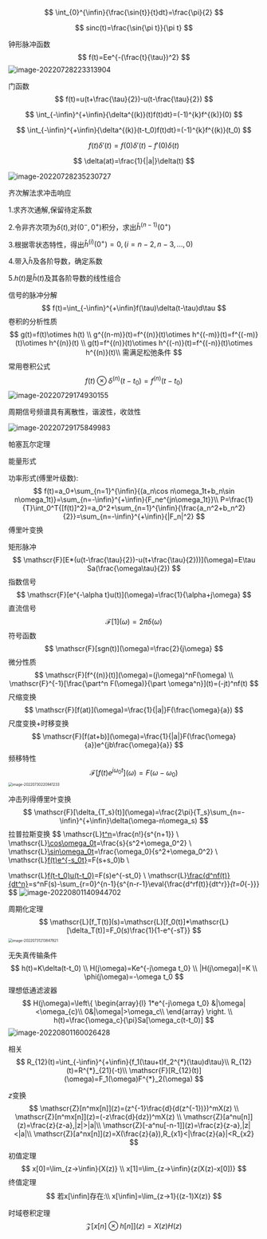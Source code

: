 $$
\int_{0}^{\infin}{\frac{\sin{t}}{t}dt}=\frac{\pi}{2}
$$

$$
sinc(t)=\frac{\sin{\pi t}}{\pi t}
$$

钟形脉冲函数
$$
f(t)=Ee^{-(\frac{t}{\tau})^2}
$$
![image-20220728223313904](C:\Users\wengz\AppData\Roaming\Typora\typora-user-images\image-20220728223313904.png)

门函数
$$
f(t)=u(t+\frac{\tau}{2})-u(t-\frac{\tau}{2})
$$

$$
\int_{-\infin}^{+\infin}{\delta^{(k)}(t)f(t)dt}=(-1)^{k}f^{(k)}(0)
$$

$$
\int_{-\infin}^{+\infin}{\delta^{(k)}(t-t_0)f(t)dt}=(-1)^{k}f^{(k)}(t_0)
$$

$$
f(t)\delta'(t)=f(0)\delta'(t)-f'(0)\delta(t)
$$

$$
\delta(at)=\frac{1}{|a|}\delta(t)
$$

![image-20220728235230727](C:\Users\wengz\AppData\Roaming\Typora\typora-user-images\image-20220728235230727.png)



齐次解法求冲击响应

1.求齐次通解,保留待定系数

2.令非齐次项为$\delta(t)$,对$(0^-,0^+)$积分，求出$\hat{h}^{(n-1)}(0^+)$

3.根据零状态特性，得出$\hat{h}^{(i)}(0^+)=0,(i=n-2,n-3,...,0)$

4.带入$\hat{h}$及各阶导数，确定系数

5.$h(t)$是$\hat{h}(t)$及其各阶导数的线性组合



信号的脉冲分解
$$
f(t)=\int_{-\infin}^{+\infin}f(\tau)\delta(t-\tau)d\tau
$$
卷积的分析性质
$$
g(t)=f(t)\otimes h(t) \\
g^{(n-m)}(t)=f^{(n)}(t)\otimes h^{(-m)}(t)=f^{(-m)}(t)\otimes h^{(n)}(t) \\
g(t)=f^{(n)}(t)\otimes h^{(-n)}(t)=f^{(-n)}(t)\otimes h^{(n)}(t)\\
需满足松弛条件
$$
常用卷积公式
$$
f(t)\otimes \delta^{(n)}(t-t_0)=f^{(n)}(t-t_0)
$$
![image-20220729174930155](C:\Users\wengz\AppData\Roaming\Typora\typora-user-images\image-20220729174930155.png)

周期信号频谱具有离散性，谐波性，收敛性

![image-20220729175849983](C:\Users\wengz\AppData\Roaming\Typora\typora-user-images\image-20220729175849983.png)

帕塞瓦尔定理

能量形式

功率形式(傅里叶级数):
$$
f(t)=a_0+\sum_{n=1}^{\infin}{(a_n\cos n\omega_1t+b_n\sin n\omega_1t)}=\sum_{n=-\infin}^{+\infin}{F_ne^{jn\omega_1t}}\\
P=\frac{1}{T}\int_0^T{[f(t)]^2}=a_0^2+\sum_{n=1}^{\infin}{\frac{a_n^2+b_n^2}{2}}=\sum_{n=-\infin}^{+\infin}{|F_n|^2}
$$
傅里叶变换

矩形脉冲
$$
\mathscr{F}[E*(u(t-\frac{\tau}{2})-u(t+\frac{\tau}{2}))](\omega)=E\tau Sa(\frac{\omega\tau}{2})
$$
指数信号
$$
\mathscr{F}[e^{-\alpha t}u(t)](\omega)=\frac{1}{\alpha+j\omega}
$$
直流信号
$$
\mathscr{F}[1](\omega)=2\pi \delta(\omega)
$$
符号函数
$$
\mathscr{F}[sgn(t)](\omega)=\frac{2}{j\omega}
$$
微分性质
$$
\mathscr{F}[f^{(n)}(t)](\omega)=(j\omega)^nF(\omega) \\
\mathscr{F}^{-1}[\frac{\part^n F(\omega)}{\part \omega^n}](t)=(-jt)^nf(t)
$$
尺缩变换
$$
\mathscr{F}[f(at)](\omega)=\frac{1}{|a|}F(\frac{\omega}{a})
$$
尺度变换+时移变换
$$
\mathscr{F}[f(at+b)](\omega)=\frac{1}{|a|}F(\frac{\omega}{a})e^{jb\frac{\omega}{a}}
$$
频移特性
$$
\mathscr{F}[f(t)e^{j\omega_0t}](\omega)=F(\omega-\omega_0)
$$
<img src="C:\Users\wengz\AppData\Roaming\Typora\typora-user-images\image-20220730220941233.png" alt="image-20220730220941233" style="zoom: 50%;" />



冲击列得傅里叶变换
$$
\mathscr{F}[\delta_{T_s}(t)](\omega)=\frac{2\pi}{T_s}\sum_{n=-\infin}^{+\infin}\delta(\omega-n\omega_s)
$$
拉普拉斯变换
$$
\mathscr{L}[t^n](s)=\frac{n!}{s^{n+1}} \\
\mathscr{L}[\cos\omega_0t](s)=\frac{s}{s^2+\omega_0^2} \\
\mathscr{L}[\sin\omega_0t](s)=\frac{\omega_0}{s^2+\omega_0^2} \\
\mathscr{L}[f(t)e^{-s_0t}](s)=F(s+s_0)b \\

\mathscr{L}[f(t-t_0)u(t-t_0)](s)=F(s)e^{-st_0} \\
\mathscr{L}[\frac{d^nf(t)}{dt^n}](s)=s^nF(s)-\sum_{r=0}^{n-1}{s^{n-r-1}\eval{\frac{d^rf(t)}{dt^r}}_{t=0_{-}}}
$$
![image-20220801140944702](C:\Users\wengz\AppData\Roaming\Typora\typora-user-images\image-20220801140944702.png)

周期化定理
$$
\mathscr{L}[f_T(t)](s)=\mathscr{L}[f_0(t)]*\mathscr{L}[\delta_T(t)]=F_0(s)\frac{1}{1-e^{-sT}}
$$
<img src="C:\Users\wengz\AppData\Roaming\Typora\typora-user-images\image-20220731213847821.png" alt="image-20220731213847821" style="zoom:50%;" />

无失真传输条件
$$
h(t)=K\delta(t-t_0) \\
H(j\omega)=Ke^{-j\omega t_0} \\
|H(j\omega)|=K \\
\phi(j\omega)=-\omega t_0
$$
理想低通滤波器
$$
H(j\omega)=\left\{ \begin{array}{l}
	1*e^{-j\omega t_0}   &|\omega|<\omega_{c}\\
	0&|\omega|>\omega_c\\
\end{array} \right. \\
h(t)=\frac{\omega_c}{\pi}Sa[\omega_c(t-t_0)]
$$
![image-20220801160026428](C:\Users\wengz\AppData\Roaming\Typora\typora-user-images\image-20220801160026428.png)

相关
$$
R_{12}(t)=\int_{-\infin}^{+\infin}{f_1(\tau+t)f_2^{*}(\tau)d\tau}\\
R_{12}(t)=R^{*}_{21}(-t)\\
\mathscr{F}[R_{12}(t)](\omega)=F_1(\omega)F^{*}_2(\omega)
$$

$z$变换
$$
\mathscr{Z}[n^mx[n]](z)=(z^{-1}\frac{d}{d(z^{-1})})^mX(z) \\
\mathscr{Z}[n^mx[n]](z)=(-z\frac{d}{dz})^mX(z) \\
\mathscr{Z}[a^nu[n]](z)=\frac{z}{z-a},|z|>|a|\\
\mathscr{Z}[-a^nu[-n-1]](z)=\frac{z}{z-a},|z|<|a|\\
\mathscr{Z}[a^nx[n]](z)=X(\frac{z}{a}),R_{x1}<|\frac{z}{a}|<R_{x2}
$$
初值定理
$$
x[0]=\lim_{z->\infin}{X(z)} \\
x[1]=\lim_{z->\infin}{z(X(z)-x[0])}
$$
终值定理
$$
若x[\infin]存在:\\
x[\infin]=\lim_{z->1}{(z-1)X(z)}
$$


时域卷积定理
$$
\mathscr{Z}[x[n]\otimes h[n]](z)=X(z)H(z)
$$

